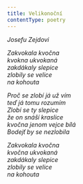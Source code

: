 ```yaml
---
title: Velikonoční
contentType: poetry
---
```


_Josefu Zejdovi_

_Zakvokala kvočna  
kvokna ukvokaná  
zakdákaly slepice  
zlobily se velice  
na kohouta_

  

_Proč se zlobí já už vím  
teď já tomu rozumím  
Zlobí se ty slepice  
že on snáší kraslice  
kvočna jenom vejce bílá  
Bodejť by se nezlobila_

  

_Zakvokala kvočna  
kvočna ukvokaná  
zakdákaly slepice  
zlobily se velice  
na kohouta_
